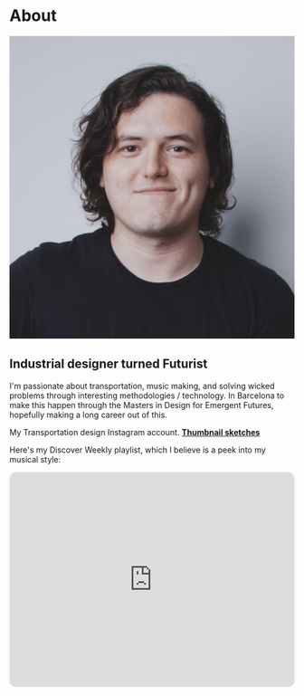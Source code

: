 # About

![](../images/6880.png)

## **Industrial designer turned Futurist**
I'm passionate about transportation, music making, and solving wicked problems through interesting methodologies / technology.
In Barcelona to make this happen through the Masters in Design for Emergent Futures, hopefully making a long career out of this.

My Transportation design Instagram account. **[Thumbnail sketches](https://instagram.com/thumbnail_sketches)**



Here's my Discover Weekly playlist, which I believe is a peek into my musical style:

<iframe style="border-radius:12px" src="https://open.spotify.com/embed/playlist/37i9dQZEVXcNlwJ1p3aoir?utm_source=generator" width="100%" height="380" frameBorder="0" allowfullscreen="" allow="autoplay; clipboard-write; encrypted-media; fullscreen; picture-in-picture" loading="lazy"></iframe>
